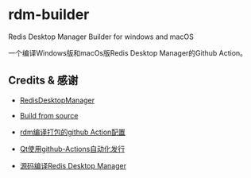 # rdm-builder
Redis Desktop Manager Builder for windows and macOS



一个编译Windows版和macOs版Redis Desktop Manager的Github Action。



## Credits & 感谢

- [RedisDesktopManager](https://github.com/uglide/RedisDesktopManager)

- [Build from source](http://docs.redisdesktop.com/en/latest/install/)
- [rdm编译打包的github Action配置](https://onew.me/2020/07/01/rdm-action/)
- [Qt使用github-Actions自动化发行](https://zhuanlan.zhihu.com/p/95926317)
- [源码编译Redis Desktop Manager](https://kany.me/2019/10/10/compile-redis-desktop-manager/)